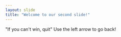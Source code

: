 ```yaml
---
layout: slide
title: "Welcome to our second slide!"
---
```

"If you can't win, quit"
Use the left arrow to go back!
